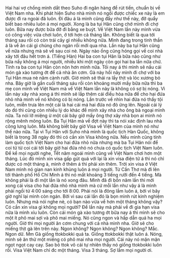 Hai hai vợ chồng mình dắt theo Suho đi ngân hàng để rút tiền, chuẩn bị về Việt Nam nha. Khi phát hiện Suho nhà mình nó ngồi được chiếc xe này là em được đi ra ngoài đã luôn. Đi đâu á là mình cũng đẩy như thế này, đỡ quẩy biết bao nhiêu luôn á mọi người. Xong là ba tụi Hân cũng chở mình đi chợ luôn. Bữa nay được bữa đỡ đi bằng xe buýt. Về Việt Nam lần này mình vừa có công việc vừa chơi luôn, ở tới hơn cả tháng lần. Không biết là qua tới tháng sau rồi có còn trái cây gì nhiều không nữa. Mình đang trong tinh thần á là về ăn cái gì chúng cho ngán rồi mới qua nha. Lần này ba tụi Hân cũng về nữa nhưng mà sẽ về sau coi nè. Ngày nào ổng cũng hóng gọi về coi nhà xây tới đâu hết trơn á. 
(Tiếng Hàn) 
Hai ba con tụi Hân là bữa nào cũng như bữa nấy không á mọi người, nhiều khi một ngày còn gọi hai ba lần nữa chứ. Tính ra ba con tụi Hân còn nôn hơn mình nữa. Tối nay á thì mình sẽ nấu cái món gà xào tương ớt để cả nhà ăn cơm. Gà này hồi nãy mình đi chợ với ba Tụi Hân mua nè năm cành rưỡi. Giờ mình sẽ thái ra lấy thịt và lóc xương bỏ nha. Bây giờ là gần cuối tháng sáu rồi còn khoảng mười mấy bữa nữa thì ba mẹ con mình về Việt Nam mà về Việt Nam lần này là không có sợ bị nóng. Vì lần này xây nhà xong á thì mình sẽ lắp thêm cái điều hòa nữa để cho hai đứa nhỏ nhà mình về nó không có bị nóng. Lần trước về nhìn hai đứa nó thấy tội luôn, miễn trưa lên một cái là hai cái má hai đứa nó đỏ ửng lên. Ngoài cái lý do đó thì cũng còn nhiều lý do khác để mình xây nhà cho ông bà ngoại mình nữa. Ta nói lỡ miệng ừ một cái bây giờ mấy ông thợ xây nhà bọn ai mình nó rộng mênh mông luôn. Ba Tụi Hân mà về đợt này thì ta nói xác định lau nhà công lưng luôn. Mà không biết bây giờ Visa về Việt Nam của mình nó như thế nào nữa. Tại vì Tụi Hân với Suho nhà mình là quốc tịch Hàn Quốc, không biết là trong 38 ngày đó thì có cần xin Visa không nữa. Nếu mình cũng tính làm quốc tịch Việt Nam cho hai đứa nhỏ nữa nhưng mà ba Tụi Hân nói để coi từ từ coi cái tới bây giờ hai đứa nhỏ nó chưa có quốc tịch Việt Nam luôn. Để kể mọi người nghe, Tết năm ngoái mình cũng về Việt Nam chơi hơn một tháng. Lúc đó mình xin visa gấp gút quá với lại là xin visa điện tử á thì nó chỉ được có một tháng à, mình ở thêm á thì phải xin thêm. Trời xin visa ở Việt Nam mình nó gian nan kinh khủng luôn á mọi người. Từ Cần Thơ mà đi lên tới thành phố Hồ Chí Minh á thì nó mất khoảng 3 tiếng rưỡi đến 4 tiếng. Mà không phải là đi một lần là nó xong đâu. Mình đã đi bốn năm lần thì mới xong cái visa cho hai đứa nhỏ nhà mình mà cứ mỗi lần như vậy á là mình phải ngồi từ 4:00 sáng cho tới 8:00. Phải nói là đông lắm luôn á, bởi vì bây giờ nghĩ lại mình còn ngán. Bởi vì sau cái lần đó là bọn mình rút kinh nghiệm luôn. Nhưng mà nói nghe nè, có bạn nào vừa về hơn một tháng không vậy? Có cần xin visa gì không mọi người? Để lần này mà phải về đi gia hạn visa nữa là mình xỉu luôn. Còn cái món gà xào tương ớt bữa nay á thì mình sẽ cho một ít phô mai sợi và phô mai miếng. Nó cũng ngon và hấp dẫn quá ha mọi người. Giờ thì mọi người ăn cơm chung với cả nhà mình nha. Giờ sẽ cho miếng thịt gà lên trên này. 
Ngon không? 
Ngon không? 
Ngon không? 
Mắc. 
Ngon dữ. 
Mm
Gà giống ttokbokki quá ta. 
Giống ttokbokki thật luôn á. 
Nóng, mình sẽ ăn thử một miếng có phô mai nha mọi người. 
Cái này nó mặn mặn ngọt ngọt cay cay. 
Sao bỏ ttok vô cái tự nhiên thấy nó giống ttokbokki luôn rồi. 
Visa Việt Nam chỉ đc một tháng. 
Visa 3 tháng. 
Sợ lắm mọi người ơi.